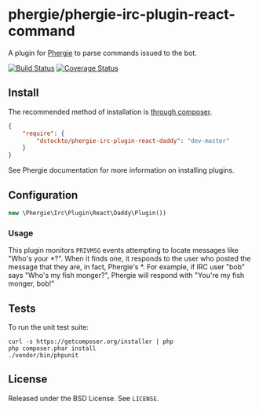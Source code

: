 # phergie/phergie-irc-plugin-react-command

A plugin for [Phergie](http://github.com/phergie/phergie-irc-bot-react/) to
parse commands issued to the bot.

[![Build Status](https://secure.travis-ci.org/dstockto/phergie-irc-plugin-react-daddy.png?branch=master)](http://travis-ci.org/dstockto/phergie-irc-plugin-react-daddy)
[![Coverage Status](https://coveralls.io/repos/dstockto/phergie-irc-plugin-react-daddy/badge.png)](https://coveralls.io/r/dstockto/phergie-irc-plugin-react-daddy)

## Install

The recommended method of installation is [through composer](http://getcomposer.org).

```JSON
{
    "require": {
        "dstockto/phergie-irc-plugin-react-daddy": "dev-master"
    }
}
```

See Phergie documentation for more information on installing plugins.

## Configuration

```php
new \Phergie\Irc\Plugin\React\Daddy\Plugin())
```

### Usage

This plugin monitors `PRIVMSG` events attempting to locate messages like "Who's your *?". When it finds 
one, it responds to the user who posted the message that they are, in fact, Phergie's *. For example, if IRC user
"bob" says "Who's my fish monger?", Phergie will respond with "You're my fish monger, bob!"

## Tests

To run the unit test suite:

```
curl -s https://getcomposer.org/installer | php
php composer.phar install
./vendor/bin/phpunit
```

## License

Released under the BSD License. See `LICENSE`.
